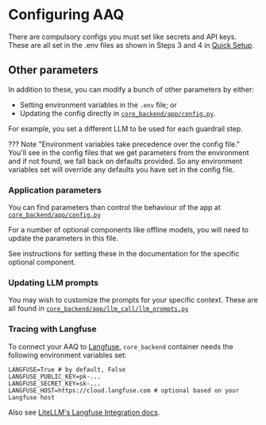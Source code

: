 # Configuring AAQ

There are compulsory configs you must set like secrets and API keys. These are all set
in the .env files as shown in Steps 3 and 4 in [Quick Setup](./quick-setup.md).

## Other parameters

In addition to these, you can modify a bunch of other parameters by either:

- Setting environment variables in the `.env` file; or
- Updating the config directly in [`core_backend/app/config.py`](https://github.com/IDinsight/aaq-core/blob/main/core_backend/app/config.py).

For example, you set a different LLM to be used for each guardrail step.

??? Note "Environment variables take precedence over the config file."
    You'll see in the config files that we get parameters from the environment and if
    not found, we fall back on defaults provided. So any environment variables set
    will override any defaults you have set in the config file.

### Application parameters

You can find parameters than control the behaviour of the app at [`core_backend/app/config.py`](https://github.com/IDinsight/aaq-core/blob/main/core_backend/app/config.py)

For a number of optional components like offline models, you will need to update the parameters in this file.

See instructions for setting these in the documentation for the specific optional component.

### Updating LLM prompts

You may wish to customize the prompts for your specific context. These are all found
in [`core_backend/app/llm_call/llm_prompts.py`](https://github.com/IDinsight/aaq-core/blob/main/core_backend/app/llm_call/llm_prompts.py)

### Tracing with Langfuse

To connect your AAQ to [Langfuse](https://langfuse.com/docs), `core_backend` container
needs the following environment variables set:

```shell
LANGFUSE=True # by default, False
LANGFUSE_PUBLIC_KEY=pk-...
LANGFUSE_SECRET_KEY=sk-...
LANGFUSE_HOST=https://cloud.langfuse.com # optional based on your Langfuse host
```

Also see [LiteLLM's Langfuse Integration docs](https://docs.litellm.ai/docs/observability/langfuse_integration).
